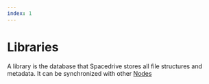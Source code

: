 ```yaml
---
index: 1
---
```

# Libraries

A library is the database that Spacedrive stores all file structures and metadata. It can be synchronized with other [Nodes]()